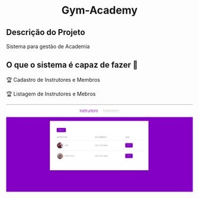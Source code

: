 <h1 align="center"> Gym-Academy </h1>

## Descrição do Projeto
<p align="justify">
Sistema para gestão de Academia
</p>

## O que o sistema é capaz de fazer :checkered_flag:

:trophy: Cadastro de Instrutores e Membros

:trophy: Listagem de Instrutores e Mebros 

<img src="https://github.com/wanderporto/gym-academy/blob/master/img/tela-principal.png">
